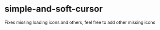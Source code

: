 # simple-and-soft-cursor
Fixes missing loading icons and others, feel free to add other missing icons
